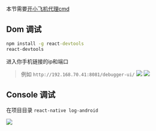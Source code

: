 
本节需要<a href="https://github.com/Jon-Millent/rn-book/blob/master/%E9%99%84%E5%BD%951-%E4%BB%A3%E7%90%86cmd.MD">开小飞机代理cmd</a> 

## Dom 调试

```cmd
npm install -g react-devtools
react-devtools
```
进入你手机链接的ip和端口
> 例如 `http://192.168.70.41:8081/debugger-ui/`
![](https://user-gold-cdn.xitu.io/2019/1/11/1683c26519e0a64c?w=1078&h=280&f=png&s=40663)
![](https://user-gold-cdn.xitu.io/2019/1/11/1683c268f600fbf4?w=800&h=600&f=png&s=61130)

## Console 调试

在项目目录 `react-native log-android`  

![](https://user-gold-cdn.xitu.io/2019/1/11/1683c26f843d9f1c?w=997&h=523&f=png&s=77990)
